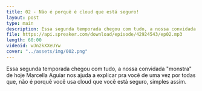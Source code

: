 ```yaml
---
title: 02 - Não é porquê é cloud que está seguro!
layout: post
type: main
description: Essa segunda temporada chegou com tudo, a nossa convidada "monstra" de hoje Marcella Aguiar nos ajuda a explicar pra você de uma vez por todas que, não é porquê você usa cloud que você está seguro, simples assim.
file: https://api.spreaker.com/download/episode/42924543/ep02.mp3
length: 60:00
videoid: wJn2kXXeUYw
cover: "../assets/img/002.png"
---
```


Essa segunda temporada chegou com tudo, a nossa convidada "monstra" de hoje Marcella Aguiar nos ajuda a explicar pra você de uma vez por todas que, não é porquê você usa cloud que você está seguro, simples assim.